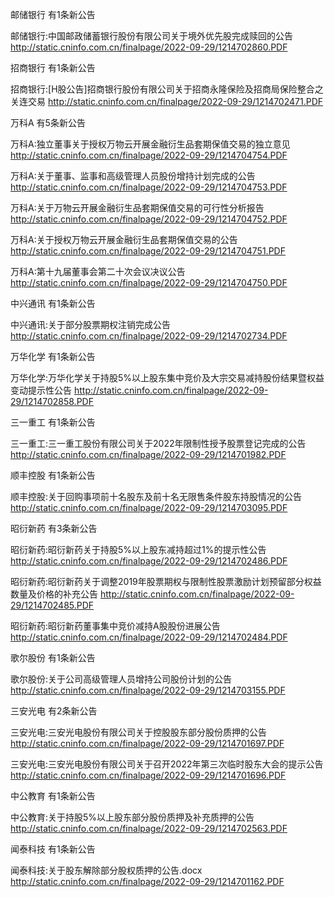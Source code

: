 邮储银行 有1条新公告 

邮储银行:中国邮政储蓄银行股份有限公司关于境外优先股完成赎回的公告 http://static.cninfo.com.cn/finalpage/2022-09-29/1214702860.PDF 

招商银行 有1条新公告 

招商银行:[H股公告]招商银行股份有限公司关于招商永隆保险及招商局保险整合之关连交易 http://static.cninfo.com.cn/finalpage/2022-09-29/1214702471.PDF 

万科A 有5条新公告 

万科A:独立董事关于授权万物云开展金融衍生品套期保值交易的独立意见 http://static.cninfo.com.cn/finalpage/2022-09-29/1214704754.PDF 

万科A:关于董事、监事和高级管理人员股份增持计划完成的公告 http://static.cninfo.com.cn/finalpage/2022-09-29/1214704753.PDF 

万科A:关于万物云开展金融衍生品套期保值交易的可行性分析报告 http://static.cninfo.com.cn/finalpage/2022-09-29/1214704752.PDF 

万科A:关于授权万物云开展金融衍生品套期保值交易的公告 http://static.cninfo.com.cn/finalpage/2022-09-29/1214704751.PDF 

万科A:第十九届董事会第二十次会议决议公告 http://static.cninfo.com.cn/finalpage/2022-09-29/1214704750.PDF 

中兴通讯 有1条新公告 

中兴通讯:关于部分股票期权注销完成公告 http://static.cninfo.com.cn/finalpage/2022-09-29/1214702734.PDF 

万华化学 有1条新公告 

万华化学:万华化学关于持股5%以上股东集中竞价及大宗交易减持股份结果暨权益变动提示性公告 http://static.cninfo.com.cn/finalpage/2022-09-29/1214702858.PDF 

三一重工 有1条新公告 

三一重工:三一重工股份有限公司关于2022年限制性授予股票登记完成的公告 http://static.cninfo.com.cn/finalpage/2022-09-29/1214701982.PDF 

顺丰控股 有1条新公告 

顺丰控股:关于回购事项前十名股东及前十名无限售条件股东持股情况的公告 http://static.cninfo.com.cn/finalpage/2022-09-29/1214703095.PDF 

昭衍新药 有3条新公告 

昭衍新药:昭衍新药关于持股5%以上股东减持超过1%的提示性公告 http://static.cninfo.com.cn/finalpage/2022-09-29/1214702486.PDF 

昭衍新药:昭衍新药关于调整2019年股票期权与限制性股票激励计划预留部分权益数量及价格的补充公告 http://static.cninfo.com.cn/finalpage/2022-09-29/1214702485.PDF 

昭衍新药:昭衍新药董事集中竞价减持A股股份进展公告 http://static.cninfo.com.cn/finalpage/2022-09-29/1214702484.PDF 

歌尔股份 有1条新公告 

歌尔股份:关于公司高级管理人员增持公司股份计划的公告 http://static.cninfo.com.cn/finalpage/2022-09-29/1214703155.PDF 

三安光电 有2条新公告 

三安光电:三安光电股份有限公司关于控股股东部分股份质押的公告 http://static.cninfo.com.cn/finalpage/2022-09-29/1214701697.PDF 

三安光电:三安光电股份有限公司关于召开2022年第三次临时股东大会的提示公告 http://static.cninfo.com.cn/finalpage/2022-09-29/1214701696.PDF 

中公教育 有1条新公告 

中公教育:关于持股5%以上股东部分股份质押及补充质押的公告 http://static.cninfo.com.cn/finalpage/2022-09-29/1214702563.PDF 

闻泰科技 有1条新公告 

闻泰科技:关于股东解除部分股权质押的公告.docx http://static.cninfo.com.cn/finalpage/2022-09-29/1214701162.PDF 

